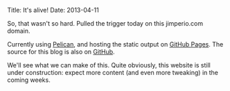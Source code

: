 Title: It's alive!
Date: 2013-04-11

So, that wasn't so hard. Pulled the trigger today on this jimperio.com domain.

Currently using <a href="http://github.com/getpelican/pelican">Pelican</a>, and hosting the static output on <a href="http://pages.github.com">GitHub Pages</a>. The source for this blog is also on <a href="https://github.com/jimperio/jimperio.blog">GitHub</a>.

We'll see what we can make of this. Quite obviously, this website is still under construction: expect more content (and even more tweaking) in the coming weeks.